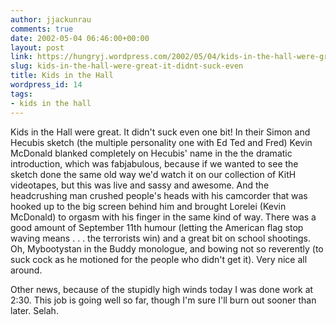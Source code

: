 ```yaml
---
author: jjackunrau
comments: true
date: 2002-05-04 06:46:00+00:00
layout: post
link: https://hungryj.wordpress.com/2002/05/04/kids-in-the-hall-were-great-it-didnt-suck-even/
slug: kids-in-the-hall-were-great-it-didnt-suck-even
title: Kids in the Hall
wordpress_id: 14
tags:
- kids in the hall
---
```


Kids in the Hall were great.  It didn't suck even one bit!  In their Simon and Hecubis sketch (the multiple personality one with Ed Ted and Fred) Kevin McDonald blanked completely on Hecubis' name in the the dramatic introduction, which was fabjabulous, because if we wanted to see the sketch done the same old way we'd watch it on our collection of KitH videotapes, but this was live and sassy and awesome.  And the headcrushing man crushed people's heads with his camcorder that was hooked up to the big screen behind him and brought Lorelei (Kevin McDonald) to orgasm with his finger in the same kind of way.  There was a good amount of September 11th humour (letting the American flag stop waving means . . . the terrorists win) and a great bit on school shootings.  Oh, Mybootystan in the Buddy monologue, and bowing not so reverently (to suck cock as he motioned for the people who didn't get it).  Very nice all around.

Other news, because of the stupidly high winds today I was done work at 2:30.  This job is going well so far, though I'm sure I'll burn out sooner than later.  Selah.
